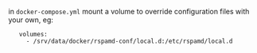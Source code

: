 in `docker-compose.yml` mount a volume to override configuration files with your own, eg: 
```
   volumes:
     - /srv/data/docker/rspamd-conf/local.d:/etc/rspamd/local.d
```
